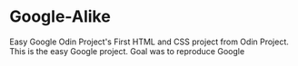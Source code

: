 # Google-Alike
Easy Google Odin Project's
First HTML and CSS project from Odin Project. This is the easy Google project. Goal was to reproduce Google 
